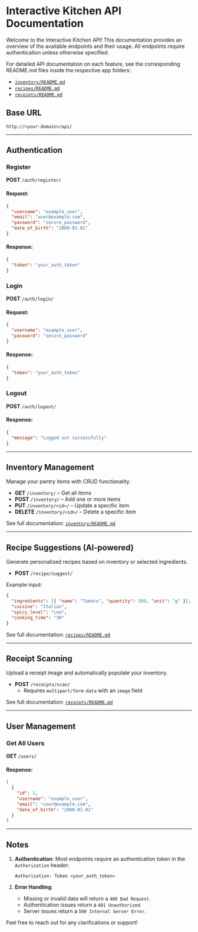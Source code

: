 # Interactive Kitchen API Documentation

Welcome to the Interactive Kitchen API! This documentation provides an overview of the available endpoints and their usage. All endpoints require authentication unless otherwise specified.

For detailed API documentation on each feature, see the corresponding README.md files inside the respective app folders:

- [`inventory/README.md`](./inventory/README.md)
- [`recipes/README.md`](./recipes/README.md)
- [`receipts/README.md`](./receipts/README.md)

## **Base URL**

`http://<your-domain>/api/`

---

## **Authentication**

### **Register**

**POST** `/auth/register/`

#### Request:

```json
{
  "username": "example_user",
  "email": "user@example.com",
  "password": "secure_password",
  "date_of_birth": "2000-01-01"
}
```

#### Response:

```json
{
  "token": "your_auth_token"
}
```

### **Login**

**POST** `/auth/login/`

#### Request:

```json
{
  "username": "example_user",
  "password": "secure_password"
}
```

#### Response:

```json
{
  "token": "your_auth_token"
}
```

### **Logout**

**POST** `/auth/logout/`

#### Response:

```json
{
  "message": "Logged out successfully"
}
```

---

## Inventory Management

Manage your pantry items with CRUD functionality.

- **GET** `/inventory/` – Get all items
- **POST** `/inventory/` – Add one or more items
- **PUT** `/inventory/<id>/` – Update a specific item
- **DELETE** `/inventory/<id>/` – Delete a specific item

See full documentation: [`inventory/README.md`](./inventory/README.md)

---

## Recipe Suggestions (AI-powered)

Generate personalized recipes based on inventory or selected ingredients.

- **POST** `/recipe/suggest/`

Example input:

```json
{
  "ingredients": [{ "name": "Tomato", "quantity": 500, "unit": "g" }],
  "cuisine": "Italian",
  "spicy_level": "Low",
  "cooking_time": "30"
}
```

See full documentation: [`recipes/README.md`](./recipes/README.md)

---

## Receipt Scanning

Upload a receipt image and automatically populate your inventory.

- **POST** `/receipts/scan/`
  - Requires `multipart/form-data` with an `image` field

See full documentation: [`receipts/README.md`](./receipts/README.md)

---

## **User Management**

### **Get All Users**

**GET** `/users/`

#### Response:

```json
[
  {
    "id": 1,
    "username": "example_user",
    "email": "user@example.com",
    "date_of_birth": "2000-01-01"
  }
]
```

---

## **Notes**

1. **Authentication**: Most endpoints require an authentication token in the `Authorization` header:

   ```
   Authorization: Token <your_auth_token>
   ```

2. **Error Handling**:
   - Missing or invalid data will return a `400 Bad Request`.
   - Authentication issues return a `401 Unauthorized`.
   - Server issues return a `500 Internal Server Error`.

Feel free to reach out for any clarifications or support!

